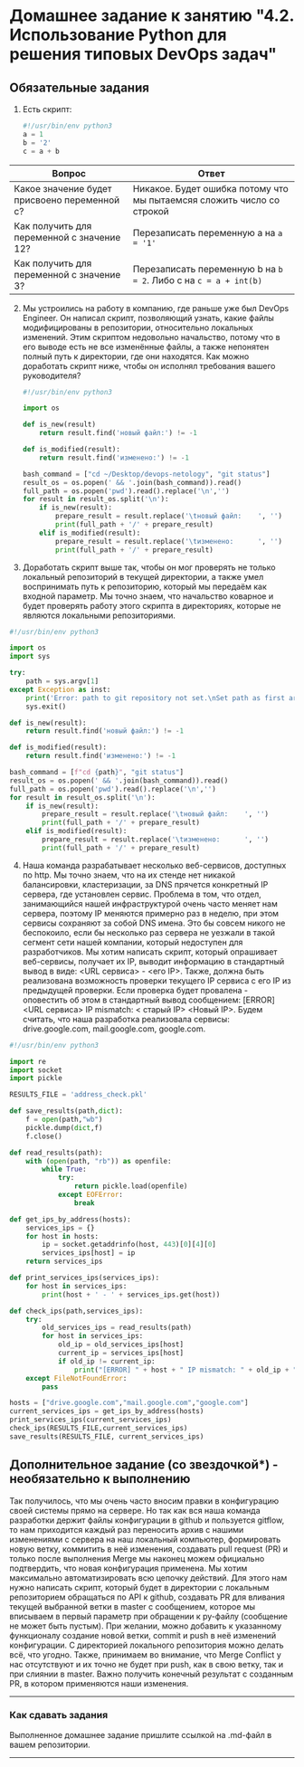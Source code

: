 # Домашнее задание к занятию "4.2. Использование Python для решения типовых DevOps задач"

## Обязательные задания

1. Есть скрипт:
   ```python
   #!/usr/bin/env python3
   a = 1
   b = '2'
   c = a + b
   ```

| Вопрос                                        | Ответ                                                                  |
|-----------------------------------------------|------------------------------------------------------------------------|
| Какое значение будет присвоено переменной c?  | Никакое. Будет ошибка потому что мы пытаемсяя сложить число со строкой |
| Как получить для переменной c значение 12?    | Перезаписать переменную a на `a = '1'`                                 |
| Как получить для переменной c значение 3?     | Перезаписать переменную b на `b = 2`. Либо c на `c = a + int(b)`      |

2. Мы устроились на работу в компанию, где раньше уже был DevOps Engineer. Он написал скрипт, позволяющий узнать, какие
   файлы модифицированы в репозитории, относительно локальных изменений. Этим скриптом недовольно начальство, потому что
   в его выводе есть не все изменённые файлы, а также непонятен полный путь к директории, где они находятся. Как можно
   доработать скрипт ниже, чтобы он исполнял требования вашего руководителя?

   ```python
   #!/usr/bin/env python3
   
   import os
   
   def is_new(result)
       return result.find('новый файл:') != -1
   
   def is_modified(result):
       return result.find('изменено:') != -1
   
   bash_command = ["cd ~/Desktop/devops-netology", "git status"]
   result_os = os.popen(' && '.join(bash_command)).read()
   full_path = os.popen('pwd').read().replace('\n','')
   for result in result_os.split('\n'):
       if is_new(result):
           prepare_result = result.replace('\tновый файл:    ', '')
           print(full_path + '/' + prepare_result)
       elif is_modified(result):
           prepare_result = result.replace('\tизменено:      ', '')
           print(full_path + '/' + prepare_result)

   ```

3. Доработать скрипт выше так, чтобы он мог проверять не только локальный репозиторий в текущей директории, а также умел
   воспринимать путь к репозиторию, который мы передаём как входной параметр. Мы точно знаем, что начальство коварное и
   будет проверять работу этого скрипта в директориях, которые не являются локальными репозиториями.

```python
#!/usr/bin/env python3

import os
import sys

try:
	path = sys.argv[1]
except Exception as inst:
	print('Error: path to git repository not set.\nSet path as first argument when run application.')
	sys.exit()

def is_new(result):
	return result.find('новый файл:') != -1

def is_modified(result):
	return result.find('изменено:') != -1

bash_command = [f"cd {path}", "git status"]
result_os = os.popen(' && '.join(bash_command)).read()
full_path = os.popen('pwd').read().replace('\n','')
for result in result_os.split('\n'):
	if is_new(result):
		prepare_result = result.replace('\tновый файл:    ', '')
		print(full_path + '/' + prepare_result)
	elif is_modified(result):
		prepare_result = result.replace('\tизменено:      ', '')
		print(full_path + '/' + prepare_result)
```

4. Наша команда разрабатывает несколько веб-сервисов, доступных по http. Мы точно знаем, что на их стенде нет никакой
   балансировки, кластеризации, за DNS прячется конкретный IP сервера, где установлен сервис. Проблема в том, что отдел,
   занимающийся нашей инфраструктурой очень часто меняет нам сервера, поэтому IP меняются примерно раз в неделю, при
   этом сервисы сохраняют за собой DNS имена. Это бы совсем никого не беспокоило, если бы несколько раз сервера не
   уезжали в такой сегмент сети нашей компании, который недоступен для разработчиков. Мы хотим написать скрипт, который
   опрашивает веб-сервисы, получает их IP, выводит информацию в стандартный вывод в виде: <URL сервиса> - <его IP>.
   Также, должна быть реализована возможность проверки текущего IP сервиса c его IP из предыдущей проверки. Если
   проверка будет провалена - оповестить об этом в стандартный вывод сообщением: [ERROR] <URL сервиса> IP mismatch: <
   старый IP> <Новый IP>. Будем считать, что наша разработка реализовала сервисы: drive.google.com, mail.google.com,
   google.com.

```python
#!/usr/bin/env python3

import re
import socket
import pickle

RESULTS_FILE = 'address_check.pkl'

def save_results(path,dict):
	f = open(path,"wb")
	pickle.dump(dict,f)
	f.close()

def read_results(path):
	with (open(path, "rb")) as openfile:
		while True:
			try:
				return pickle.load(openfile)
			except EOFError:
				break

def get_ips_by_address(hosts):
	services_ips = {}
	for host in hosts:	
		ip = socket.getaddrinfo(host, 443)[0][4][0]
		services_ips[host] = ip
	return services_ips

def print_services_ips(services_ips):
	for host in services_ips:
		print(host + ' - ' + services_ips.get(host))

def check_ips(path,services_ips):
	try:
		old_services_ips = read_results(path)
		for host in services_ips:
			old_ip = old_services_ips[host]
			current_ip = services_ips[host] 
			if old_ip != current_ip:
				print("[ERROR] " + host + " IP mismatch: " + old_ip + " " + current_ip)
	except FileNotFoundError:
		pass

hosts = ["drive.google.com","mail.google.com","google.com"]
current_services_ips = get_ips_by_address(hosts)
print_services_ips(current_services_ips)
check_ips(RESULTS_FILE,current_services_ips)
save_results(RESULTS_FILE, current_services_ips)
```

## Дополнительное задание (со звездочкой*) - необязательно к выполнению

Так получилось, что мы очень часто вносим правки в конфигурацию своей системы прямо на сервере. Но так как вся наша
команда разработки держит файлы конфигурации в github и пользуется gitflow, то нам приходится каждый раз переносить
архив с нашими изменениями с сервера на наш локальный компьютер, формировать новую ветку, коммитить в неё изменения,
создавать pull request (PR) и только после выполнения Merge мы наконец можем официально подтвердить, что новая
конфигурация применена. Мы хотим максимально автоматизировать всю цепочку действий. Для этого нам нужно написать скрипт,
который будет в директории с локальным репозиторием обращаться по API к github, создавать PR для вливания текущей
выбранной ветки в master с сообщением, которое мы вписываем в первый параметр при обращении к py-файлу (сообщение не
может быть пустым). При желании, можно добавить к указанному функционалу создание новой ветки, commit и push в неё
изменений конфигурации. С директорией локального репозитория можно делать всё, что угодно. Также, принимаем во внимание,
что Merge Conflict у нас отсутствуют и их точно не будет при push, как в свою ветку, так и при слиянии в master. Важно
получить конечный результат с созданным PR, в котором применяются наши изменения.


---

### Как сдавать задания

Выполненное домашнее задание пришлите ссылкой на .md-файл в вашем репозитории.

---